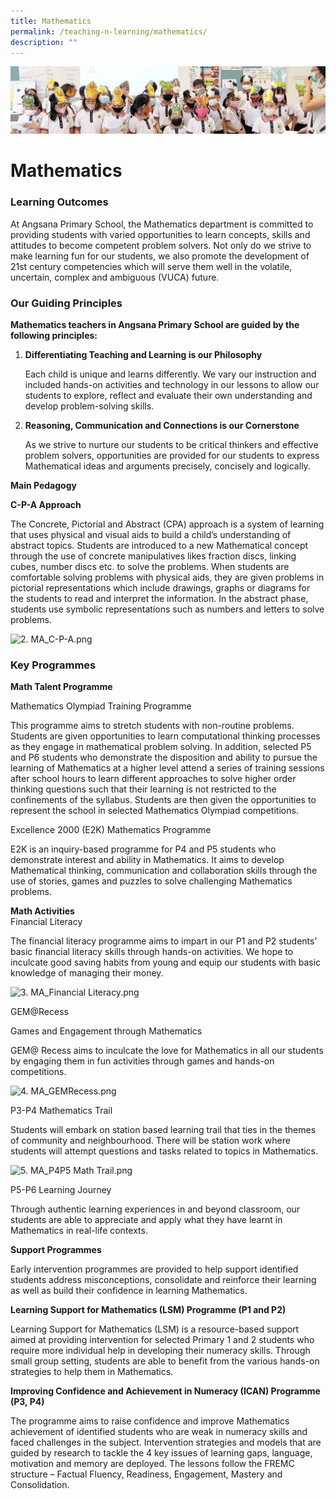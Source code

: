 ```yaml
---
title: Mathematics
permalink: /teaching-n-learning/mathematics/
description: ""
---
```

![](/images/Teaching%20and%20Learning.jpg)

Mathematics
===========

### Learning Outcomes




At Angsana Primary School, the Mathematics department is committed to providing students with varied opportunities to learn concepts, skills and attitudes to become competent problem solvers. Not only do we strive to make learning fun for our students, we also promote the development of 21st century competencies which will serve them well in the volatile, uncertain, complex and ambiguous (VUCA) future.

  
### Our Guiding Principles  
**Mathematics teachers in Angsana Primary School are guided by the following principles:**  
  

1.  **Differentiating Teaching and Learning is our Philosophy**
    
    Each child is unique and learns differently. We vary our instruction and included hands-on activities and technology in our lessons to allow our students to explore, reflect and evaluate their own understanding and develop problem-solving skills.
    
2.  **Reasoning, Communication and Connections is our Cornerstone**
    
    As we strive to nurture our students to be critical thinkers and effective problem solvers, opportunities are provided for our students to express Mathematical ideas and arguments precisely, concisely and logically. 
    

  

**Main Pedagogy**

**C-P-A Approach**

The Concrete, Pictorial and Abstract (CPA) approach is a system of learning that uses physical and visual aids to build a child’s understanding of abstract topics. Students are introduced to a new Mathematical concept through the use of concrete manipulatives likes fraction discs, linking cubes, number discs etc. to solve the problems. When students are comfortable solving problems with physical aids, they are given problems in pictorial representations which include drawings, graphs or diagrams for the students to read and interpret the information. In the abstract phase, students use symbolic representations such as numbers and letters to solve problems.   

![2. MA_C-P-A.png](https://angsanapri.moe.edu.sg/qql/slot/u167/academic_programmes/math/2.%20MA_C-P-A.png) 

  

### Key Programmes  

**Math Talent Programme**

Mathematics Olympiad Training Programme  

This programme aims to stretch students with non-routine problems. Students are given opportunities to learn computational thinking processes as they engage in mathematical problem solving. In addition, selected P5 and P6 students who demonstrate the disposition and ability to pursue the learning of Mathematics at a higher level attend a series of training sessions after school hours to learn different approaches to solve higher order thinking questions such that their learning is not restricted to the confinements of the syllabus. Students are then given the opportunities to represent the school in selected Mathematics Olympiad competitions.

Excellence 2000 (E2K) Mathematics Programme  

E2K is an inquiry-based programme for P4 and P5 students who demonstrate interest and ability in Mathematics. It aims to develop Mathematical thinking, communication and collaboration skills through the use of stories, games and puzzles to solve challenging Mathematics problems. 

**Math Activities**  
Financial Literacy  

The financial literacy programme aims to impart in our P1 and P2 students’ basic financial literacy skills through hands-on activities. We hope to inculcate good saving habits from young and equip our students with basic knowledge of managing their money.

  

![3. MA_Financial Literacy.png](https://angsanapri.moe.edu.sg/qql/slot/u167/academic_programmes/math/3.%20MA_Financial%20Literacy.png)  

GEM@Recess  

Games and Engagement through Mathematics

GEM@ Recess aims to inculcate the love for Mathematics in all our students by engaging them in fun activities through games and hands-on competitions.

  

![4. MA_GEMRecess.png](https://angsanapri.moe.edu.sg/qql/slot/u167/academic_programmes/math/4.%20MA_GEMRecess.png)

  

P3-P4 Mathematics Trail  

Students will embark on station based learning trail that ties in the themes of community and neighbourhood. There will be station work where students will attempt questions and tasks related to topics in Mathematics. 

  

![5. MA_P4P5 Math Trail.png](https://angsanapri.moe.edu.sg/qql/slot/u167/academic_programmes/math/5.%20MA_P4P5%20Math%20Trail.png)

  

P5-P6 Learning Journey  

Through authentic learning experiences in and beyond classroom, our students are able to appreciate and apply what they have learnt in Mathematics in real-life contexts.

**Support Programmes**  

Early intervention programmes are provided to help support identified students address misconceptions, consolidate and reinforce their learning as well as build their confidence in learning Mathematics.

**Learning Support for Mathematics (LSM) Programme (P1 and P2)**  

Learning Support for Mathematics (LSM) is a resource-based support aimed at providing intervention for selected Primary 1 and 2 students who require more individual help in developing their numeracy skills. Through small group setting, students are able to benefit from the various hands-on strategies to help them in Mathematics.

**Improving Confidence and Achievement in Numeracy (ICAN) Programme (P3, P4)**  

The programme aims to raise confidence and improve Mathematics achievement of identified students who are weak in numeracy skills and faced challenges in the subject. Intervention strategies and models that are guided by research to tackle the 4 key issues of learning gaps, language, motivation and memory are deployed. The lessons follow the FREMC structure – Factual Fluency, Readiness, Engagement, Mastery and Consolidation.